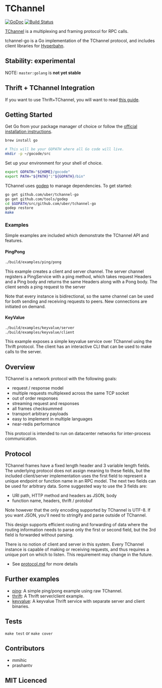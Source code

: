 # TChannel

[![GoDoc](https://godoc.org/github.com/uber/tchannel-go?status.svg)](https://godoc.org/github.com/uber/tchannel-go)
[![Build Status](https://travis-ci.org/uber/tchannel-go.svg?branch=master)](https://travis-ci.org/uber/tchannel-go)

[TChannel](https://github.com/uber/tchannel/blob/master/docs/protocol.md) is a multiplexing and framing protocol for RPC calls.

tchannel-go is a Go implementation of the TChannel protocol, and includes client libraries for [Hyperbahn](https://github.com/uber/hyperbahn).

## Stability: experimental

NOTE: `master:golang` is **not yet stable**

## Thrift + TChannel Integration

If you want to use Thrift+TChannel, you will want to read [this guide](guide/Thrift_Hyperbahn.md).

## Getting Started

Get Go from your package manager of choice or follow the [official installation instructions](https://golang.org/doc/install).

```bash
brew install go

# This will be your GOPATH where all Go code will live.
mkdir -p ~/gocode/src
```

Set up your environment for your shell of choice.

```bash
export GOPATH="${HOME}/gocode"
export PATH="${PATH}":"${GOPATH}/bin"
```

TChannel uses [godep](https://github.com/tools/godep) to manage dependencies.  To get started:

```bash
go get github.com/uber/tchannel-go
go get github.com/tools/godep
cd $GOPATH/src/github.com/uber/tchannel-go
godep restore
make
```
### Examples

Simple examples are included which demonstrate the TChannel API and features.


#### PingPong
```bash
./build/examples/ping/pong
```

This example creates a client and server channel.  The server channel registers a PingService
with a ping method, which takes request Headers and a Ping body and returns the
same Headers along with a Pong body.  The client sends a ping request to the server

Note that every instance is bidirectional, so the same channel can be used for both sending
and receiving requests to peers.  New connections are initiated on demand.


#### KeyValue
```bash
./build/examples/keyvalue/server
./build/examples/keyvalue/client
```

This example exposes a simple keyvalue service over TChannel using the Thrift protocol.
The client has an interactive CLI that can be used to make calls to the server.

## Overview

TChannel is a network protocol with the following goals:

 * request / response model
 * multiple requests multiplexed across the same TCP socket
 * out of order responses
 * streaming request and responses
 * all frames checksummed
 * transport arbitrary payloads
 * easy to implement in multiple languages
 * near-redis performance

This protocol is intended to run on datacenter networks for inter-process communication.

## Protocol

TChannel frames have a fixed length header and 3 variable length fields. The underlying protocol
does not assign meaning to these fields, but the included client/server implementation uses
the first field to represent a unique endpoint or function name in an RPC model.
The next two fields can be used for arbitrary data. Some suggested way to use the 3 fields are:

* URI path, HTTP method and headers as JSON, body
* function name, headers, thrift / protobuf

Note however that the only encoding supported by TChannel is UTF-8.  If you want JSON, you'll need
to stringify and parse outside of TChannel.

This design supports efficient routing and forwarding of data where the routing information needs
to parse only the first or second field, but the 3rd field is forwarded without parsing.

There is no notion of client and server in this system. Every TChannel instance is capable of
making or receiving requests, and thus requires a unique port on which to listen. This requirement may
change in the future.

 - See [protocol.md](https://github.com/uber/tchannel/blob/master/docs/protocol.md) for more details

## Further examples

 - [ping](examples/ping/main.go): A simple ping/pong example using raw TChannel.
 - [thrift](examples/thrift): A Thrift server/client example.
 - [keyvalue](examples/keyvalue): A keyvalue Thrift service with separate server and client binaries.

## Tests

`make test` or `make cover`

## Contributors

 - mmihic
 - prashantv

## MIT Licenced

